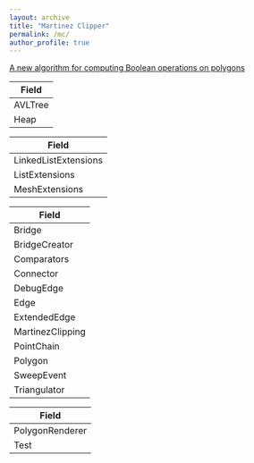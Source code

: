 ```yaml
---
layout: archive
title: "Martinez Clipper"
permalink: /mc/
author_profile: true
---
```


[A new algorithm for computing Boolean operations on polygons](http://zengbaocheng-996.github.io/files/mc/paper.pdf)

| Field   |
| ------- |
| AVLTree |
| Heap    |

| Field                |
| -------------------- |
| LinkedListExtensions |
| ListExtensions       |
| MeshExtensions       |

| Field            |
| ---------------- |
| Bridge           |
| BridgeCreator    |
| Comparators      |
| Connector        |
| DebugEdge        |
| Edge             |
| ExtendedEdge     |
| MartinezClipping |
| PointChain       |
| Polygon          |
| SweepEvent       |
| Triangulator     |

| Field           |
| --------------- |
| PolygonRenderer |
| Test            |

